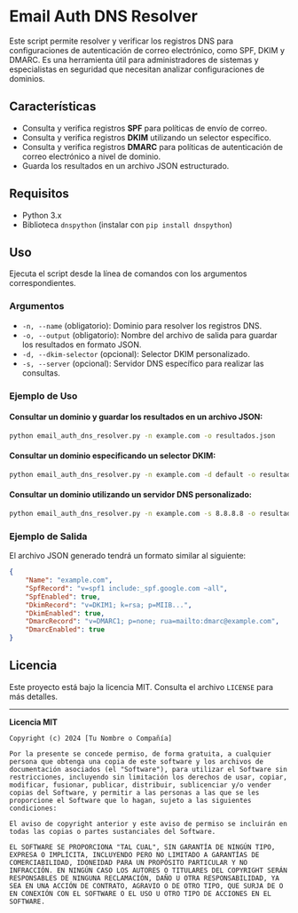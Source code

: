 # Email Auth DNS Resolver

Este script permite resolver y verificar los registros DNS para configuraciones de autenticación de correo electrónico, como SPF, DKIM y DMARC. Es una herramienta útil para administradores de sistemas y especialistas en seguridad que necesitan analizar configuraciones de dominios.

## Características

- Consulta y verifica registros **SPF** para políticas de envío de correo.
- Consulta y verifica registros **DKIM** utilizando un selector específico.
- Consulta y verifica registros **DMARC** para políticas de autenticación de correo electrónico a nivel de dominio.
- Guarda los resultados en un archivo JSON estructurado.

## Requisitos

- Python 3.x
- Biblioteca `dnspython` (instalar con `pip install dnspython`)

## Uso

Ejecuta el script desde la línea de comandos con los argumentos correspondientes.

### Argumentos

- `-n, --name` (obligatorio): Dominio para resolver los registros DNS.
- `-o, --output` (obligatorio): Nombre del archivo de salida para guardar los resultados en formato JSON.
- `-d, --dkim-selector` (opcional): Selector DKIM personalizado.
- `-s, --server` (opcional): Servidor DNS específico para realizar las consultas.

### Ejemplo de Uso

#### Consultar un dominio y guardar los resultados en un archivo JSON:

```bash
python email_auth_dns_resolver.py -n example.com -o resultados.json
```

#### Consultar un dominio especificando un selector DKIM:

```bash
python email_auth_dns_resolver.py -n example.com -d default -o resultados.json
```

#### Consultar un dominio utilizando un servidor DNS personalizado:

```bash
python email_auth_dns_resolver.py -n example.com -s 8.8.8.8 -o resultados.json
```

### Ejemplo de Salida

El archivo JSON generado tendrá un formato similar al siguiente:

```json
{
    "Name": "example.com",
    "SpfRecord": "v=spf1 include:_spf.google.com ~all",
    "SpfEnabled": true,
    "DkimRecord": "v=DKIM1; k=rsa; p=MIIB...",
    "DkimEnabled": true,
    "DmarcRecord": "v=DMARC1; p=none; rua=mailto:dmarc@example.com",
    "DmarcEnabled": true
}
```

## Licencia

Este proyecto está bajo la licencia MIT. Consulta el archivo `LICENSE` para más detalles.

---

**Licencia MIT**

```plaintext
Copyright (c) 2024 [Tu Nombre o Compañía]

Por la presente se concede permiso, de forma gratuita, a cualquier persona que obtenga una copia de este software y los archivos de documentación asociados (el "Software"), para utilizar el Software sin restricciones, incluyendo sin limitación los derechos de usar, copiar, modificar, fusionar, publicar, distribuir, sublicenciar y/o vender copias del Software, y permitir a las personas a las que se les proporcione el Software que lo hagan, sujeto a las siguientes condiciones:

El aviso de copyright anterior y este aviso de permiso se incluirán en todas las copias o partes sustanciales del Software.

EL SOFTWARE SE PROPORCIONA "TAL CUAL", SIN GARANTÍA DE NINGÚN TIPO, EXPRESA O IMPLÍCITA, INCLUYENDO PERO NO LIMITADO A GARANTÍAS DE COMERCIABILIDAD, IDONEIDAD PARA UN PROPÓSITO PARTICULAR Y NO INFRACCIÓN. EN NINGÚN CASO LOS AUTORES O TITULARES DEL COPYRIGHT SERÁN RESPONSABLES DE NINGUNA RECLAMACIÓN, DAÑO U OTRA RESPONSABILIDAD, YA SEA EN UNA ACCIÓN DE CONTRATO, AGRAVIO O DE OTRO TIPO, QUE SURJA DE O EN CONEXIÓN CON EL SOFTWARE O EL USO U OTRO TIPO DE ACCIONES EN EL SOFTWARE.
```
